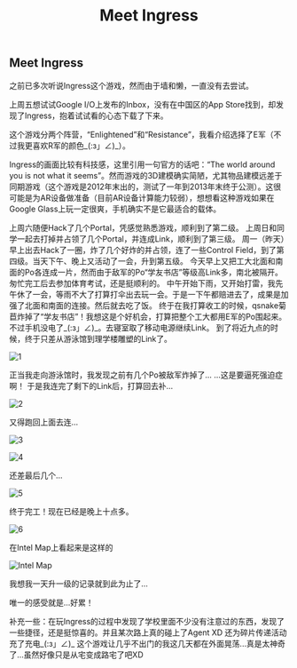 ﻿---
layout: page
title: Meet Ingress
---

## Meet Ingress

之前已多次听说Ingress这个游戏，然而由于墙和懒，一直没有去尝试。
  
上周五想试试Google I/O上发布的Inbox，没有在中国区的App Store找到，却发现了Ingress，抱着试试看的心态下载了下来。
  
这个游戏分两个阵营，“Enlightened”和“Resistance”，我看介绍选择了E军（不过我更喜欢R军的颜色_(:з」∠)_）。
  
Ingress的画面比较有科技感，这里引用一句官方的话吧：“The world around you is not what it seems”。然而游戏的3D建模确实简陋，尤其物品建模远差于同期游戏（这个游戏是2012年末出的，测试了一年到2013年末终于公测）。这很可能是为AR设备做准备（目前AR设备计算能力较弱），想想看这种游戏如果在Google Glass上玩一定很爽，手机确实不是它最适合的载体。
  
上周六随便Hack了几个Portal，凭感觉熟悉游戏，顺利到了第二级。
上周日和同学一起去打掉并占领了几个Portal，并连成Link，顺利到了第三级。
周一（昨天）早上出去Hack了一圈，炸了几个好炸的并占领，连了一些Control Field，到了第四级。当天下午、晚上又活动了一会，升到第五级。
今天早上又把工大北面和南面的Po各连成一片，然而由于敌军的Po“学友书店”等级高Link多，南北被隔开。匆忙完工后去参加体育考试，还是挺顺利的。
中午开始下雨，又开始打雷，我先午休了一会，等雨不大了打算打伞出去玩一会。于是一下午都赔进去了，成果是加强了北面和南面的连接。然后就去吃了饭。
终于在我打算收工的时候，qsnake菊苣炸掉了“学友书店”！我想这是个好机会，打算把整个工大都用E军的Po围起来。不过手机没电了_(:з」∠)_。去寝室取了移动电源继续Link。
到了将近九点的时候，终于只差从游泳馆到理学楼雕塑的Link了。
  
![1](/assets/image/meet-ingress-1.jpg)
  
正当我走向游泳馆时，我发现之前有几个Po被敌军炸掉了...
...这是要逼死强迫症啊！
于是我连完了剩下的Link后，打算回去补...
  
![2](/assets/image/meet-ingress-2.jpg)
  
又得跑回上面去连...
  
![3](/assets/image/meet-ingress-3.jpg)
  
![4](/assets/image/meet-ingress-4.jpg)
  
还差最后几个...
  
![5](/assets/image/meet-ingress-5.jpg)
  
终于完工！现在已经是晚上十点多。
  
![6](/assets/image/meet-ingress-6.jpg)
  
在Intel Map上看起来是这样的
  
![Intel Map](/assets/image/meet-ingress-on-intel-map.jpg)
  
我想我一天升一级的记录就到此为止了...
  
唯一的感受就是...好累！
  
补充一些：在玩Ingress的过程中发现了学校里面不少没有注意过的东西，发现了一些捷径，还是挺惊喜的。并且某次路上真的碰上了Agent XD 还为碎片传递活动充了充电_(:з」∠)_
这个游戏让几乎不出门的我这几天都在外面晃荡...真是太神奇了...虽然好像只是从宅变成路宅了吧XD